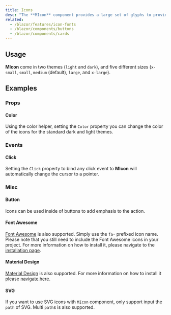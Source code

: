 ```yaml
---
title: Icons
desc: "The **MIcon** component provides a large set of glyphs to provide context to various aspects of your application. For a list of all available icons, visit the official [Material Design Icons](https://materialdesignicons.com/) page. To use any of these icons simply use the `mdi-` prefix followed by the icon name."
related:
  - /blazor/features/icon-fonts
  - /blazor/components/buttons
  - /blazor/components/cards
---
```


## Usage

**MIcon** come in two themes (`light` and `dark`), and five different sizes (`x-small`, `small`, `medium` (default), `large`, and `x-large`).

<icons-usage></icons-usage>

## Examples

### Props

#### Color

Using the color helper, setting the `Color` property you can change the color of the icons for the standard dark and light themes.

<masa-example file="Examples.components.icons.Color"></masa-example>

### Events

#### Click

Setting the `Click` property to bind any click event to **MIcon** will automatically change the cursor to a pointer.

<masa-example file="Examples.components.icons.Click"></masa-example>

### Misc

#### Button

Icons can be used inside of buttons to add emphasis to the action.

<masa-example file="Examples.components.icons.Button"></masa-example>

#### Font Awesome

[Font Awesome](https://fontawesome.com/icons/) is also supported. Simply use the `fa-` prefixed icon name. Please note
that you still need to include the Font Awesome icons in your project. For more information on how to install it, please navigate to the [installation page](/blazor/features/icon-fonts#font-awesome-5-icons).

<masa-example file="Examples.components.icons.FontAwesome"></masa-example>

#### Material Design

[Material Design](https://material.io/tools/icons/?style=baseline) is also supported. For more information on how to install it please [navigate here](/blazor/features/icon-fonts#material-icons).

<masa-example file="Examples.components.icons.MaterialDesign"></masa-example>

#### SVG

If you want to use SVG icons with `MIcon` component, only support input the `path` of SVG. Multi `path`s is also supported.

<masa-example file="Examples.components.icons.Svg"></masa-example>